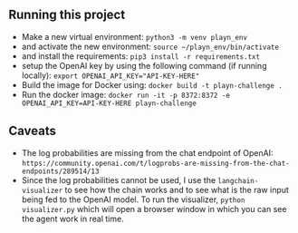 ## Running this project

- Make a new virtual environment: `python3 -m venv playn_env`
- and activate the new environment: `source ~/playn_env/bin/activate`
- and install the requirements: `pip3 install -r requirements.txt`
- setup the OpenAI key by using the following command (if running locally): `export OPENAI_API_KEY="API-KEY-HERE"`
- Build the image for Docker using: `docker build -t playn-challenge .`
- Run the docker image: `docker run -it -p 8372:8372 -e OPENAI_API_KEY=API-KEY-HERE playn-challenge`


## Caveats

- The log probabilities are missing from the chat endpoint of OpenAI: `https://community.openai.com/t/logprobs-are-missing-from-the-chat-endpoints/289514/13`
- Since the log probabilities cannot be used, I use the `langchain-visualizer` to see how the chain works and to see what is the raw input being fed to the OpenAI model. To run the visualizer, `python visualizer.py` which will open a browser window in which you can see the agent work in real time.
